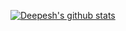 [![Deepesh's github stats](https://github-readme-stats.vercel.app/api?username=deepesh-kn&count_private=true&show_icons=true)](https://github.com/deepesh-kn/github-readme-stats)

<!--
**deepesh-kn/deepesh-kn** is a ✨ _special_ ✨ repository because its `README.md` (this file) appears on your GitHub profile.

Here are some ideas to get you started:

- 🔭 I’m currently working on ...
- 🌱 I’m currently learning ...
- 👯 I’m looking to collaborate on ...
- 🤔 I’m looking for help with ...
- 💬 Ask me about ...
- 📫 How to reach me: ...
- 😄 Pronouns: ...
- ⚡ Fun fact: ...
-->
